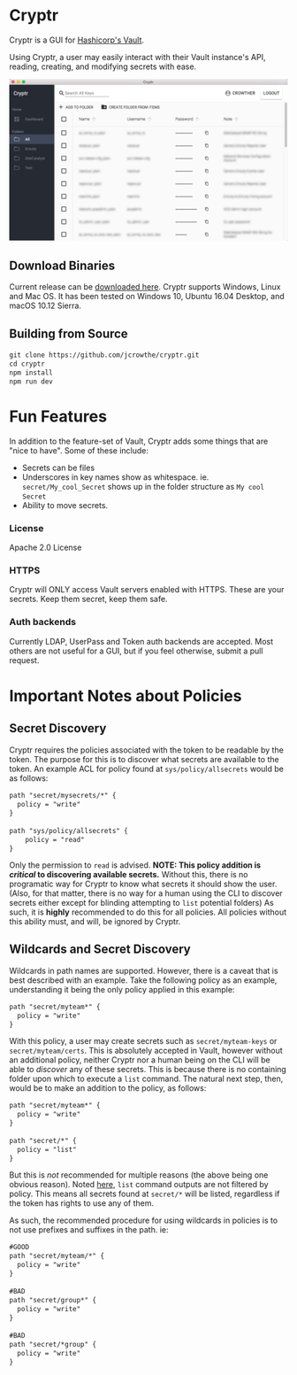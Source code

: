 # Cryptr
Cryptr is a GUI for [Hashicorp's Vault](https://www.vaultproject.io/).

Using Cryptr, a user may easily interact with their Vault instance's API, reading, creating, and modifying secrets with ease.

![alt text](app/images/cryptr-demo.png "Cryptr")

## Download Binaries

Current release can be [downloaded here](https://github.com/jcrowthe/cryptr/releases).
Cryptr supports Windows, Linux and Mac OS. It has been tested on Windows 10, Ubuntu 16.04 Desktop, and macOS 10.12 Sierra.


## Building from Source

```
git clone https://github.com/jcrowthe/cryptr.git
cd cryptr
npm install
npm run dev
```

# Fun Features

In addition to the feature-set of Vault, Cryptr adds some things that are "nice to have". Some of these include:
- Secrets can be files
- Underscores in key names show as whitespace. ie. `secret/My_cool_Secret` shows up in the folder structure as `My cool Secret`
- Ability to move secrets.

### License
Apache 2.0 License

### HTTPS
Cryptr will ONLY access Vault servers enabled with HTTPS. These are your secrets. Keep them secret, keep them safe.

### Auth backends
Currently LDAP, UserPass and Token auth backends are accepted. Most others are not useful for a GUI, but if you feel otherwise, submit a pull request.


# Important Notes about Policies
## Secret Discovery

Cryptr requires the policies associated with the token to be readable by the token. The purpose for this is to discover what secrets are available to the token. An example ACL for policy found at `sys/policy/allsecrets` would be as follows:


```
path "secret/mysecrets/*" {
  policy = "write"
}

path "sys/policy/allsecrets" {
    policy = "read"
}
```

Only the permission to `read` is advised. **NOTE: This policy addition is _critical_ to discovering available secrets.** Without this, there is no programatic way for Cryptr to know what secrets it should show the user. (Also, for that matter, there is no way for a human using the CLI to discover secrets either except for blinding attempting to `list` potential folders) As such, it is **highly** recommended to do this for all policies. All policies without this ability must, and will, be ignored by Cryptr.

## Wildcards and Secret Discovery

Wildcards in path names are supported. However, there is a caveat that is best described with an example. Take the following policy as an example, understanding it being the only policy applied in this example:

```
path "secret/myteam*" {
  policy = "write"
}
```

With this policy, a user may create secrets such as `secret/myteam-keys` or `secret/myteam/certs`. This is absolutely accepted in Vault, however without an additional policy, neither Cryptr nor a human being on the CLI will be able to *discover* any of these secrets. This is because there is no containing folder upon which to execute a `list` command. The natural next step, then, would be to make an addition to the policy, as follows:

```
path "secret/myteam*" {
  policy = "write"
}

path "secret/*" {
  policy = "list"
}
```

But this is _not_ recommended for multiple reasons (the above being one obvious reason). Noted [here](https://www.vaultproject.io/docs/concepts/policies.html#list), `list` command outputs are not filtered by policy. This means all secrets found at `secret/*` will be listed, regardless if the token has rights to use any of them.

As such, the recommended procedure for using wildcards in policies is to not use prefixes and suffixes in the path. ie:

```
#GOOD
path "secret/myteam/*" {
  policy = "write"
}

#BAD
path "secret/group*" {
  policy = "write"
}

#BAD
path "secret/*group" {
  policy = "write"
}

```